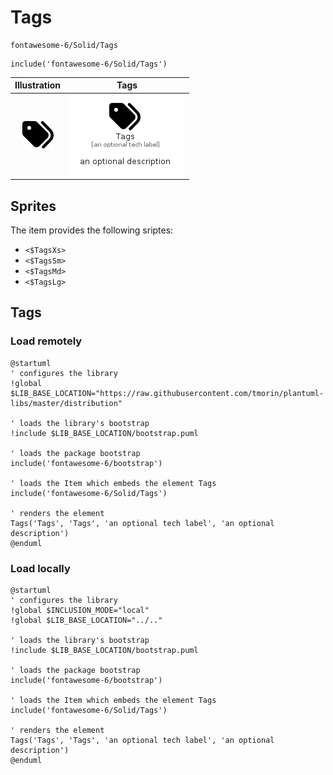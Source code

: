 # Tags


```text
fontawesome-6/Solid/Tags
```

```text
include('fontawesome-6/Solid/Tags')
```



| Illustration | Tags |
| :---: | :---: |
| ![illustration for Illustration](../../fontawesome-6/Solid/Tags.png) | ![illustration for Tags](../../fontawesome-6/Solid/Tags.Local.png) |



## Sprites
The item provides the following sriptes:

- `<$TagsXs>`
- `<$TagsSm>`
- `<$TagsMd>`
- `<$TagsLg>`





## Tags

### Load remotely
```plantuml
@startuml
' configures the library
!global $LIB_BASE_LOCATION="https://raw.githubusercontent.com/tmorin/plantuml-libs/master/distribution"

' loads the library's bootstrap
!include $LIB_BASE_LOCATION/bootstrap.puml

' loads the package bootstrap
include('fontawesome-6/bootstrap')

' loads the Item which embeds the element Tags
include('fontawesome-6/Solid/Tags')

' renders the element
Tags('Tags', 'Tags', 'an optional tech label', 'an optional description')
@enduml
```

### Load locally
```plantuml
@startuml
' configures the library
!global $INCLUSION_MODE="local"
!global $LIB_BASE_LOCATION="../.."

' loads the library's bootstrap
!include $LIB_BASE_LOCATION/bootstrap.puml

' loads the package bootstrap
include('fontawesome-6/bootstrap')

' loads the Item which embeds the element Tags
include('fontawesome-6/Solid/Tags')

' renders the element
Tags('Tags', 'Tags', 'an optional tech label', 'an optional description')
@enduml
```

